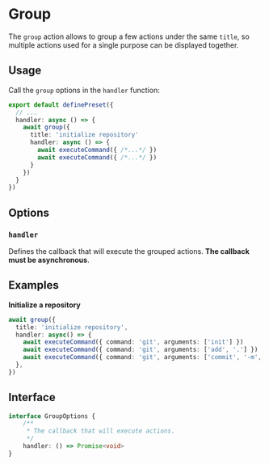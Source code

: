 # Group

The `group` action allows to group a few actions under the same `title`, so multiple actions used for a single purpose can be displayed together.

## Usage

Call the `group` options in the `handler` function:

```ts
export default definePreset({
  // ...
  handler: async () => {
    await group({
      title: 'initialize repository'
      handler: async () => {
        await executeCommand({ /*...*/ })
        await executeCommand({ /*...*/ })
      }
    })
  }
})
```

## Options

### `handler`

Defines the callback that will execute the grouped actions. **The callback must be asynchronous**.

## Examples

**Initialize a repository**

```ts
await group({
  title: 'initialize repository',
  handler: async() => {
    await executeCommand({ command: 'git', arguments: ['init'] })
    await executeCommand({ command: 'git', arguments: ['add', '.'] })
    await executeCommand({ command: 'git', arguments: ['commit', '-m', 'chore: initialize project'] })
  },
})
```

## Interface

```ts
interface GroupOptions {
	/**
	 * The callback that will execute actions.
	 */
	handler: () => Promise<void>
}
```
